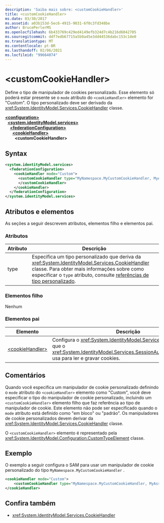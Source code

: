 ```yaml
---
description: 'Saiba mais sobre: <customCookieHandler>'
title: <customCookieHandler>
ms.date: 03/30/2017
ms.assetid: a03b153d-5ec6-4915-9031-6f0c3fd348be
author: BrucePerlerMS
ms.openlocfilehash: 6b433769c429ed4149efb324d7c4b216d6042705
ms.sourcegitcommit: ddf7edb67715a5b9a45e3dd44536dabc153c1de0
ms.translationtype: MT
ms.contentlocale: pt-BR
ms.lasthandoff: 02/06/2021
ms.locfileid: "99664074"
---
```

# \<customCookieHandler>

Define o tipo de manipulador de cookies personalizado. Esse elemento só poderá estar presente se o `mode` atributo do `<cookieHandler>` elemento for "Custom". O tipo personalizado deve ser derivado da <xref:System.IdentityModel.Services.CookieHandler> classe.  
  
[**\<configuration>**](../configuration-element.md)\
&nbsp;&nbsp;[**\<system.identityModel.services>**](system-identitymodel-services.md)\
&nbsp;&nbsp;&nbsp;&nbsp;[**\<federationConfiguration>**](federationconfiguration.md)\
&nbsp;&nbsp;&nbsp;&nbsp;&nbsp;&nbsp;[**\<cookieHandler>**](cookiehandler.md)\
&nbsp;&nbsp;&nbsp;&nbsp;&nbsp;&nbsp;&nbsp;&nbsp;**\<customCookieHandler>**  
  
## <a name="syntax"></a>Syntax  
  
```xml  
<system.identityModel.services>  
  <federationConfiguration>  
    <cookieHandler mode="Custom">  
      <customCookieHandler type="MyNamespace.MyCustomCookieHandler, MyAssembly" >  
      </customCookieHandler>  
    </cookieHandler>  
  </federationConfiguration>  
</system.identityModel.services>  
```  
  
## <a name="attributes-and-elements"></a>Atributos e elementos  

 As seções a seguir descrevem atributos, elementos filho e elementos pai.  
  
### <a name="attributes"></a>Atributos  
  
|Atributo|Descrição|  
|---------------|-----------------|  
|type|Especifica um tipo personalizado que deriva da <xref:System.IdentityModel.Services.CookieHandler> classe. Para obter mais informações sobre como especificar o `type` atributo, consulte [referências de tipo personalizado](../windows-workflow-foundation/index.md).|  
  
### <a name="child-elements"></a>Elementos filho  

 Nenhum  
  
### <a name="parent-elements"></a>Elementos pai  
  
|Elemento|Descrição|  
|-------------|-----------------|  
|[\<cookieHandler>](cookiehandler.md)|Configura o <xref:System.IdentityModel.Services.CookieHandler> que o <xref:System.IdentityModel.Services.SessionAuthenticationModule> usa para ler e gravar cookies.|  
  
## <a name="remarks"></a>Comentários  

 Quando você especifica um manipulador de cookie personalizado definindo o `mode` atributo do `<cookieHandler>` elemento como "Custom", você deve especificar o tipo do manipulador de cookie personalizado, incluindo um `<customCookieHandler>` elemento filho que faz referência ao tipo de manipulador de cookie. Este elemento não pode ser especificado quando o `mode` atributo está definido como "em bloco" ou "padrão". Os manipuladores de cookie personalizados devem derivar da <xref:System.IdentityModel.Services.CookieHandler> classe.  
  
 O `<customCookieHandler>` elemento é representado pela <xref:System.IdentityModel.Configuration.CustomTypeElement> classe.  
  
## <a name="example"></a>Exemplo  

 O exemplo a seguir configura o SAM para usar um manipulador de cookie personalizado do tipo `MyNamespace.MyCustomCookieHandler` .  
  
```xml  
<cookieHandler mode="Custom">  
    <customCookieHandler type="MyNamespace.MyCustomCookieHandler, MyAssembly" />  
</cookieHandler>  
```  
  
## <a name="see-also"></a>Confira também

- <xref:System.IdentityModel.Services.CookieHandler>
